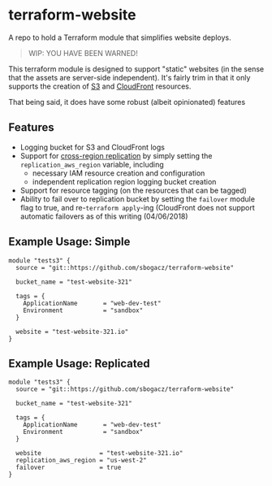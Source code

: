 # terraform-website
A repo to hold a Terraform module that simplifies website deploys.

> WIP: YOU HAVE BEEN WARNED!

This terraform module is designed to support "static" websites (in the sense that the assets are server-side independent). 
It's fairly trim in that it only supports the creation of [S3](https://aws.amazon.com/s3/) and [CloudFront](https://aws.amazon.com/cloudfront/) resources. 

That being said, it does have some robust (albeit opinionated) features

## Features
* Logging bucket for S3 and CloudFront logs
* Support for [cross-region replication](https://docs.aws.amazon.com/AmazonS3/latest/dev/crr.html) by simply setting the `replication_aws_region` variable, including
	* necessary IAM resource creation and configuration
	* independent replication region logging bucket creation
* Support for resource tagging (on the resources that can be tagged)
* Ability to fail over to replication bucket by setting the `failover` module flag to true, and re-`terraform apply`-ing (CloudFront does not support automatic failovers as of this writing (04/06/2018)

## Example Usage: Simple
```hcl
module "tests3" {
  source = "git::https://github.com/sbogacz/terraform-website"

  bucket_name = "test-website-321"

  tags = {
    ApplicationName       = "web-dev-test"
    Environment           = "sandbox"
  }

  website = "test-website-321.io"
}
```

## Example Usage: Replicated
```hcl
module "tests3" {
  source = "git::https://github.com/sbogacz/terraform-website"

  bucket_name = "test-website-321"

  tags = {
    ApplicationName       = "web-dev-test"
    Environment           = "sandbox"
  }

  website                = "test-website-321.io"
  replication_aws_region = "us-west-2"
  failover               = true
}
```
